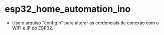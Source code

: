 # esp32_home_automation_ino

 - Use o arquivo "config.h" para alterar as credenciais de conexão com o WIFI e IP do ESP32.
